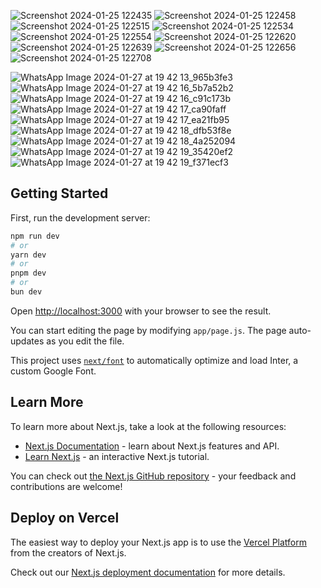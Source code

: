 
![Screenshot 2024-01-25 122435](https://github.com/Tiran-Jayasekara/Empite_FrontEnd/assets/70306643/714a0bd2-d7f8-4bc4-8f03-ee1dfa60df54)
![Screenshot 2024-01-25 122458](https://github.com/Tiran-Jayasekara/Empite_FrontEnd/assets/70306643/f339eab5-0588-49c4-82d9-865a7db2b022)
![Screenshot 2024-01-25 122515](https://github.com/Tiran-Jayasekara/Empite_FrontEnd/assets/70306643/8ed1a4a3-1a48-4565-8c82-ffe5060cb79c)
![Screenshot 2024-01-25 122534](https://github.com/Tiran-Jayasekara/Empite_FrontEnd/assets/70306643/96ac9c17-4f09-496b-bffc-e7b8b07ad720)
![Screenshot 2024-01-25 122554](https://github.com/Tiran-Jayasekara/Empite_FrontEnd/assets/70306643/ae56f9cb-4db3-4d68-ac3f-3d7dcad46da4)
![Screenshot 2024-01-25 122620](https://github.com/Tiran-Jayasekara/Empite_FrontEnd/assets/70306643/c9676c25-72fb-4dc3-b181-51d5ca9e1b84)
![Screenshot 2024-01-25 122639](https://github.com/Tiran-Jayasekara/Empite_FrontEnd/assets/70306643/a8863a05-533b-4e7b-9d4e-d1cfbe49f881)
![Screenshot 2024-01-25 122656](https://github.com/Tiran-Jayasekara/Empite_FrontEnd/assets/70306643/1c84cf3a-8574-4855-b11c-ca02704e811b)
![Screenshot 2024-01-25 122708](https://github.com/Tiran-Jayasekara/Empite_FrontEnd/assets/70306643/81b1c7d3-005f-442c-821e-a8046a6582a4)

![WhatsApp Image 2024-01-27 at 19 42 13_965b3fe3](https://github.com/Tiran-Jayasekara/Empite_FrontEnd/assets/70306643/73dc138c-4338-4bb4-8584-872f2bd3b014)
![WhatsApp Image 2024-01-27 at 19 42 16_5b7a52b2](https://github.com/Tiran-Jayasekara/Empite_FrontEnd/assets/70306643/e4531a89-be05-4ca4-ade8-3ae8cee4861e)
![WhatsApp Image 2024-01-27 at 19 42 16_c91c173b](https://github.com/Tiran-Jayasekara/Empite_FrontEnd/assets/70306643/6d9e27cc-3616-4b01-b1b3-a64d608283a8)
![WhatsApp Image 2024-01-27 at 19 42 17_ca90faff](https://github.com/Tiran-Jayasekara/Empite_FrontEnd/assets/70306643/e0354c95-b9f1-41af-af03-57c138120dbb)
![WhatsApp Image 2024-01-27 at 19 42 17_ea21fb95](https://github.com/Tiran-Jayasekara/Empite_FrontEnd/assets/70306643/db44268b-81e8-433e-8035-30a0da6ec560)
![WhatsApp Image 2024-01-27 at 19 42 18_dfb53f8e](https://github.com/Tiran-Jayasekara/Empite_FrontEnd/assets/70306643/37bd38f5-6f23-4249-b522-d552ecea6439)
![WhatsApp Image 2024-01-27 at 19 42 18_4a252094](https://github.com/Tiran-Jayasekara/Empite_FrontEnd/assets/70306643/9965ec4a-58ed-474c-b1d4-b85c7e947489)
![WhatsApp Image 2024-01-27 at 19 42 19_35420ef2](https://github.com/Tiran-Jayasekara/Empite_FrontEnd/assets/70306643/67f5176b-94b8-49d7-baf5-12cedac9c789)
![WhatsApp Image 2024-01-27 at 19 42 19_f371ecf3](https://github.com/Tiran-Jayasekara/Empite_FrontEnd/assets/70306643/b3893824-2f74-46e4-8c91-e284b26a90f4)




## Getting Started

First, run the development server:

```bash
npm run dev
# or
yarn dev
# or
pnpm dev
# or
bun dev
```

Open [http://localhost:3000](http://localhost:3000) with your browser to see the result.

You can start editing the page by modifying `app/page.js`. The page auto-updates as you edit the file.

This project uses [`next/font`](https://nextjs.org/docs/basic-features/font-optimization) to automatically optimize and load Inter, a custom Google Font.

## Learn More

To learn more about Next.js, take a look at the following resources:

- [Next.js Documentation](https://nextjs.org/docs) - learn about Next.js features and API.
- [Learn Next.js](https://nextjs.org/learn) - an interactive Next.js tutorial.

You can check out [the Next.js GitHub repository](https://github.com/vercel/next.js/) - your feedback and contributions are welcome!

## Deploy on Vercel

The easiest way to deploy your Next.js app is to use the [Vercel Platform](https://vercel.com/new?utm_medium=default-template&filter=next.js&utm_source=create-next-app&utm_campaign=create-next-app-readme) from the creators of Next.js.

Check out our [Next.js deployment documentation](https://nextjs.org/docs/deployment) for more details.
